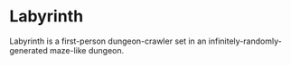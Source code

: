 Labyrinth
=========

Labyrinth is a first-person dungeon-crawler set in an infinitely-randomly-generated maze-like dungeon.